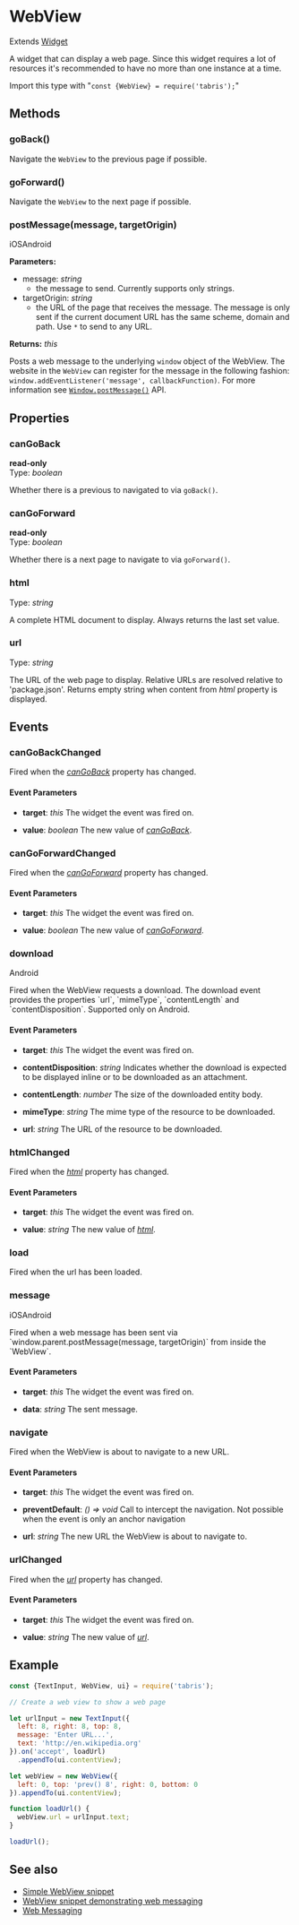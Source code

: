 ---
---
# WebView

Extends [Widget](Widget.md)

A widget that can display a web page. Since this widget requires a lot of resources it's recommended to have no more than one instance at a time.

Import this type with "`const {WebView} = require('tabris');`"

## Methods

### goBack()


Navigate the `WebView` to the previous page if possible.

### goForward()


Navigate the `WebView` to the next page if possible.

### postMessage(message, targetOrigin)
<p class="platforms"><span class="ios-tag" title="supported on iOS">iOS</span><span class="android-tag" title="supported on Android">Android</span></p>

**Parameters:** 

- message: *string*
  - the message to send. Currently supports only strings.
- targetOrigin: *string*
  - the URL of the page that receives the message. The message is only sent if the current document URL has the same scheme, domain and path. Use `*` to send to any URL.

**Returns:** *this*

Posts a web message to the underlying `window` object of the WebView. The website in the `WebView` can register for the message in the following fashion: `window.addEventListener('message', callbackFunction)`. For more information see [`Window.postMessage()`](https://developer.mozilla.org/en-US/docs/Web/API/Window/postMessage) API.


## Properties

### canGoBack


**read-only**<br/>
Type: *boolean*

Whether there is a previous to navigated to via `goBack()`.

### canGoForward


**read-only**<br/>
Type: *boolean*

Whether there is a next page to navigate to via `goForward()`.

### html


Type: *string*

A complete HTML document to display. Always returns the last set value.

### url


Type: *string*

The URL of the web page to display. Relative URLs are resolved relative to 'package.json'. Returns empty string when content from *html* property is displayed.


## Events

### canGoBackChanged

Fired when the [*canGoBack*](#canGoBack) property has changed.

#### Event Parameters 
- **target**: *this*
    The widget the event was fired on.

- **value**: *boolean*
    The new value of [*canGoBack*](#canGoBack).


### canGoForwardChanged

Fired when the [*canGoForward*](#canGoForward) property has changed.

#### Event Parameters 
- **target**: *this*
    The widget the event was fired on.

- **value**: *boolean*
    The new value of [*canGoForward*](#canGoForward).


### download
<p class="platforms"><span class="android-tag" title="supported on Android">Android</span></p>
Fired when the WebView requests a download. The download event provides the properties `url`, `mimeType`, `contentLength` and `contentDisposition`. Supported only on Android.

#### Event Parameters 
- **target**: *this*
    The widget the event was fired on.

- **contentDisposition**: *string*
    Indicates whether the download is expected to be displayed inline or to be downloaded as an attachment.

- **contentLength**: *number*
    The size of the downloaded entity body.

- **mimeType**: *string*
    The mime type of the resource to be downloaded.

- **url**: *string*
    The URL of the resource to be downloaded.


### htmlChanged

Fired when the [*html*](#html) property has changed.

#### Event Parameters 
- **target**: *this*
    The widget the event was fired on.

- **value**: *string*
    The new value of [*html*](#html).


### load

Fired when the url has been loaded.
### message
<p class="platforms"><span class="ios-tag" title="supported on iOS">iOS</span><span class="android-tag" title="supported on Android">Android</span></p>
Fired when a web message has been sent via `window.parent.postMessage(message, targetOrigin)` from inside the `WebView`.

#### Event Parameters 
- **target**: *this*
    The widget the event was fired on.

- **data**: *string*
    The sent message.


### navigate

Fired when the WebView is about to navigate to a new URL.

#### Event Parameters 
- **target**: *this*
    The widget the event was fired on.

- **preventDefault**: *() => void*
    Call to intercept the navigation.  Not possible when the event is only an anchor navigation

- **url**: *string*
    The new URL the WebView is about to navigate to.


### urlChanged

Fired when the [*url*](#url) property has changed.

#### Event Parameters 
- **target**: *this*
    The widget the event was fired on.

- **value**: *string*
    The new value of [*url*](#url).





## Example
```js
const {TextInput, WebView, ui} = require('tabris');

// Create a web view to show a web page

let urlInput = new TextInput({
  left: 8, right: 8, top: 8,
  message: 'Enter URL...',
  text: 'http://en.wikipedia.org'
}).on('accept', loadUrl)
  .appendTo(ui.contentView);

let webView = new WebView({
  left: 0, top: 'prev() 8', right: 0, bottom: 0
}).appendTo(ui.contentView);

function loadUrl() {
  webView.url = urlInput.text;
}

loadUrl();
```
## See also

- [Simple WebView snippet](https://github.com/eclipsesource/tabris-js/tree/v2.0.0/snippets/webview.js)
- [WebView snippet demonstrating web messaging](https://github.com/eclipsesource/tabris-js/tree/v2.0.0/snippets/webview-webmessaging.js)
- [Web Messaging](https://en.wikipedia.org/wiki/Web_Messaging)
